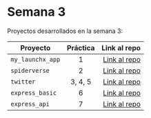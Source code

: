 # Semana 3 

Proyectos desarrollados en la semana 3:

| Proyecto | Práctica | Link al repo |
| ------------- |:-------------:| -----:|
|`my_launchx_app`|1|[Link al repo](https://github.com/LizethDamian/My_launch_App)|
|`spiderverse`|2|[Link al repo]()|
|`twitter`|3, 4, 5|[Link al repo]()|
|`express_basic`|6|[Link al repo]()|
|`express_api`|7|[Link al repo]()|
